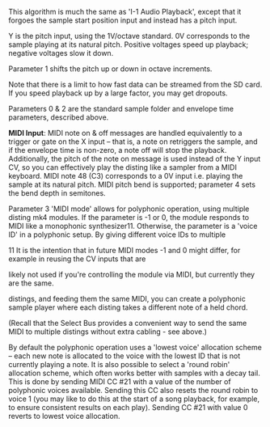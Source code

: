 
This algorithm is much the same as 'I-1 Audio Playback', except that
it forgoes the sample start position input and instead has a pitch
input.
>
Y is the pitch input, using the 1V/octave standard. 0V corresponds to
the sample playing at its natural pitch. Positive voltages speed up
playback; negative voltages slow it down.
>
Parameter 1 shifts the pitch up or down in octave increments.
>
Note that there is a limit to how fast data can be streamed from the
SD card. If you speed playback up by a large factor, you may get
dropouts.
>
Parameters 0 & 2 are the standard sample folder and envelope time
parameters, described above.
>
**MIDI Input**: MIDI note on & off messages are handled equivalently
to a trigger or gate on the X input – that is, a note on retriggers
the sample, and if the envelope time is non-zero, a note off will stop
the playback. Additionally, the pitch of the note on message is used
instead of the Y input CV, so you can effectively play the disting
like a sampler from a MIDI keyboard. MIDI note 48 (C3) corresponds to
a 0V input i.e. playing the sample at its natural pitch. MIDI pitch
bend is supported; parameter 4 sets the bend depth in semitones.
>
Parameter 3 'MIDI mode' allows for polyphonic operation, using
multiple disting mk4 modules. If the parameter is -1 or 0, the module
responds to MIDI like a monophonic synthesizer11. Otherwise, the
parameter is a 'voice ID' in a polyphonic setup. By giving different
voice IDs to multiple
>
11 It is the intention that in future MIDI modes -1 and 0 might
differ, for example in reusing the CV inputs that are
>
likely not used if you're controlling the module via MIDI, but
currently they are the same.

distings, and feeding them the same MIDI, you can create a polyphonic sample player where each disting takes a different
note of a held chord.

(Recall that the Select Bus provides a convenient way to send the same MIDI to multiple distings without extra cabling -
see above.)

By default the polyphonic operation uses a 'lowest voice' allocation scheme – each new note is allocated to the voice
with the lowest ID that is not currently playing a note. It is also possible to select a 'round robin' allocation
scheme, which often works better with samples with a decay tail. This is done by sending MIDI CC \#21 with a value of
the number of polyphonic voices available. Sending this CC also resets the round robin to voice 1 (you may like to do
this at the start of a song playback, for example, to ensure consistent results on each play). Sending CC \#21 with
value 0 reverts to lowest voice allocation.
